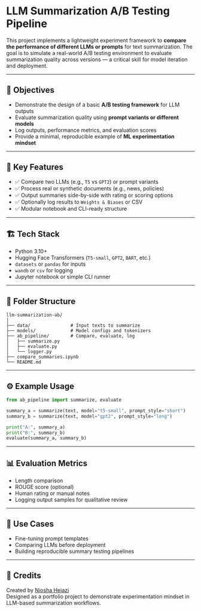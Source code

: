 # LLM Summarization A/B Testing Pipeline

This project implements a lightweight experiment framework to **compare the performance of different LLMs or prompts** for text summarization. The goal is to simulate a real-world A/B testing environment to evaluate summarization quality across versions — a critical skill for model iteration and deployment.

---

## 🎯 Objectives

- Demonstrate the design of a basic **A/B testing framework** for LLM outputs
- Evaluate summarization quality using **prompt variants or different models**
- Log outputs, performance metrics, and evaluation scores
- Provide a minimal, reproducible example of **ML experimentation mindset**

---

## 🧩 Key Features

- ✅ Compare two LLMs (e.g., `T5` vs `GPT2`) or prompt variants
- ✅ Process real or synthetic documents (e.g., news, policies)
- ✅ Output summaries side-by-side with rating or scoring options
- ✅ Optionally log results to `Weights & Biases` or CSV
- ✅ Modular notebook and CLI-ready structure

---

## 🏗 Tech Stack

- Python 3.10+
- Hugging Face Transformers (`T5-small`, `GPT2`, `BART`, etc.)
- `datasets` or `pandas` for inputs
- `wandb` or `csv` for logging
- Jupyter notebook or simple CLI runner

---

## 📁 Folder Structure

```
llm-summarization-ab/
│
├── data/               # Input texts to summarize
├── models/             # Model configs and tokenizers
├── ab_pipeline/        # Compare, evaluate, log
│   ├── summarize.py
│   ├── evaluate.py
│   └── logger.py
├── compare_summaries.ipynb
└── README.md
```

---

## ⚙️ Example Usage

```python
from ab_pipeline import summarize, evaluate

summary_a = summarize(text, model="t5-small", prompt_style="short")
summary_b = summarize(text, model="gpt2", prompt_style="long")

print("A:", summary_a)
print("B:", summary_b)
evaluate(summary_a, summary_b)
```

---

## 📊 Evaluation Metrics

- Length comparison
- ROUGE score (optional)
- Human rating or manual notes
- Logging output samples for qualitative review

---

## 🧪 Use Cases

- Fine-tuning prompt templates
- Comparing LLMs before deployment
- Building reproducible summary testing pipelines

---

## 🤝 Credits

Created by [Niosha Hejazi](https://www.linkedin.com/in/nioshahejazi)  
Designed as a portfolio project to demonstrate experimentation mindset in LLM-based summarization workflows.
